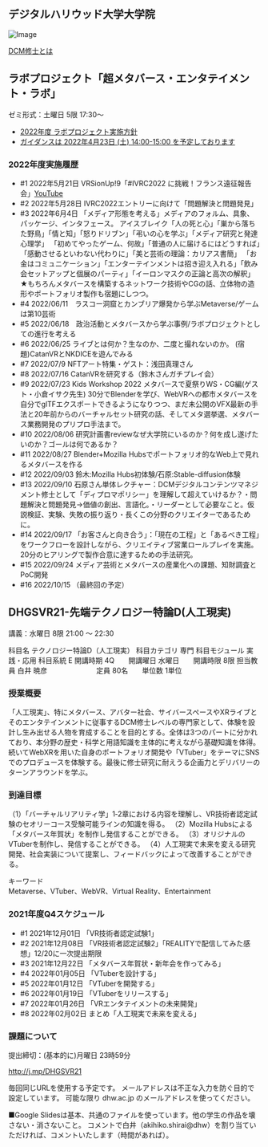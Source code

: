 ## デジタルハリウッド大学大学院

![Image](https://akihiko.shirai.as/dhgs/assets/202111-avatars.png)

[DCM修士とは](https://gs.dhw.ac.jp/education/dcm/) 

## ラボプロジェクト「超メタバース・エンタテイメント・ラボ」

ゼミ形式：土曜日 5限 17:30～

- [2022年度 ラボプロジェクト実施方針](https://gs.dhw.ac.jp/uploads/labproject.pdf)
- [ガイダンスは 2022年4月23日 (土) 14:00-15:00 を予定しております](https://twitter.com/o_ob/status/1496132127787991040?s=20&t=f-0XRRVndIA1qkLFmcFSAQ)

### 2022年度実施履歴
- #1 2022年5月21日 VRSionUp!9「#IVRC2022 に挑戦！フランス遠征報告会」[YouTube](https://www.youtube.com/watch?v=YRlzcQI-Z_s)
- #2 2022年5月28日 IVRC2022エントリーに向けて「問題解決と問題発見」
- #3 2022年6月4日 「メディア形態を考える」メディアのフォルム、具象、パッケージ、インタフェース。
アイスブレイク「人の死と心」「巣から落ちた野鳥」「情と知」「怒りドリブン」「弔いの心を学ぶ」「メディア研究と発達心理学」
「初めてやったゲーム、何故」「普通の人に届けるにはどうすれば」「感動させるといわない代わりに」「美と芸術の理論：カリアス書簡」
「お金はコミュニケーション」「エンターテインメントは招き迎え入れる」「飲み会セットアップと個展のパーティ」「イーロンマスクの正論と高次の解釈」
★もちろんメタバースを構築するネットワーク技術やCGの話、立体物の造形やポートフォリオ製作も宿題にしつつ。
- #4 2022/06/11　ラスコー洞窟とカンブリア爆発から学ぶMetaverse/ゲームは第10芸術
- #5 2022/06/18　政治活動とメタバースから学ぶ事例/ラボプロジェクトとしての進行を考える
- #6 2022/06/25 ライブとは何か？生なのか、二度と撮れないのか。 (宿題)CatanVRとNKDICEを遊んでみる
- #7 2022/07/9 NFTアート特集・ゲスト：浅田真理さん
- #8 2022/07/16 CatanVRを研究する（鈴木さんガチプレイ会）
- #9 2022/07/23 Kids Workshop 2022 メタバースで夏祭りWS・CG編(ゲスト・小倉イサク先生)
30分でBlenderを学び、WebVRへの都市メタバースを自分でglTFエクスポートできるようになりつつ、まだ未公開のVFX最新の手法と20年前からのバーチャルセット研究の話、そしてメタ選挙選、メタバース業務開発のプリプロ手法まで。
- #10 2022/08/06 研究計画書reviewなぜ大学院にいるのか？何を成し遂げたいのか？ゴールは何であるか？
- #11 2022/08/27 Blender+Mozilla Hubsでポートフォリオ的なWeb上で見れるメタバースを作る
- #12 2022/09/03 鈴木:Mozilla Hubs初体験/石原:Stable-diffusion体験
- #13 2022/09/10 石原さん単体レクチャー：DCMデジタルコンテンツマネジメント修士として「ディプロマポリシー」を理解して超えていけるか？・問題解決と問題発見→価値の創出、言語化。・リーダーとして必要なこと。仮説検証、実験、失敗の振り返り・長くこの分野のクリエイターであるために。
- #14 2022/09/17 「お客さんと向き合う」：「現在の工程」と「あるべき工程」をワークフローを設計しながら、クリエイティブ営業ロールプレイを実施。20分のヒアリングで製作合意に達するための手法研究。
- #15 2022/09/24 メディア芸術とメタバースの産業化への課題、知財調査とPoC開発
- #16 2022/10/15 （最終回の予定）



## DHGSVR21-先端テクノロジー特論D(人工現実) 

講義：水曜日 8限 21:00 ～ 22:30 

科目名	テクノロジー特論D（人工現実）
科目カテゴリ	専門
科目モジュール	実践・応用
科目系統	E
開講時期	4Q　　開講曜日	水曜日　　開講時限	8限
担当教員	白井 暁彦　　　　　　　定員	80名　　単位数	1単位

### 授業概要	
「人工現実」、特にメタバース、アバター社会、サイバースペースやXRライブとそのエンタテインメントに従事するDCM修士レベルの専門家として、体験を設計し生み出せる人物を育成することを目的とする。全体は3つのパートに分かれており、本分野の歴史・科学と用語知識を主体的に考えながら基礎知識を体得。続いてWebXRを用いた自身のポートフォリオ開発や「VTuber」をテーマにSNSでのプロデュースを体験する。最後に修士研究に耐えうる企画力とデリバリーのターンアラウンドを学ぶ。

### 到達目標	
（1）「バーチャルリアリティ学」1‐2章における内容を理解し、VR技術者認定試験のセオリーコース受験可能ラインの知識を得る。
（2）Mozilla Hubsによる「メタバース年賀状」を制作し発信することができる。
（3）オリジナルのVTuberを制作し、発信することができる。
（4）人工現実で未来を変える研究開発、社会実装について提案し、フィードバックによって改善することができる。

キーワード	
Metaverse、VTuber、WebVR、Virtual Reality、Entertainment

### 2021年度Q4スケジュール

- #1 2021年12月01日 「VR技術者認定試験1」
- #2 2021年12月08日 「VR技術者認定試験2」「REALITYで配信してみた感想」12/20に一次提出期限
- #3 2021年12月22日 「メタバース年賀状・新年会を作ってみる」
- #4 2022年01月05日 「VTuberを設計する」
- #5 2022年01月12日 「VTuberを開発する」
- #6 2022年01月19日 「VTuberをリリースする」
- #7 2022年01月26日 「VRエンタテイメントの未来開発」
- #8 2022年02月02日 まとめ「人工現実で未来を変える」

### 課題について

提出締切：(基本的に)月曜日 23時59分

http://j.mp/DHGSVR21 

毎回同じURLを使用する予定です。
メールアドレスは不正な入力を防ぐ目的で設定しています。
可能な限り dhw.ac.jp のメールアドレスを使ってください。

■Google Slidesは基本、共通のファイルを使っています。他の学生の作品を壊さない・消さないこと。
コメントで白井（akihiko.shirai@dhw）を割り当ていただければ、コメントいたします（時間があれば）。


